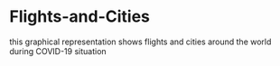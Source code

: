 # Flights-and-Cities
this graphical representation shows flights and cities around the world during  COVID-19 situation
